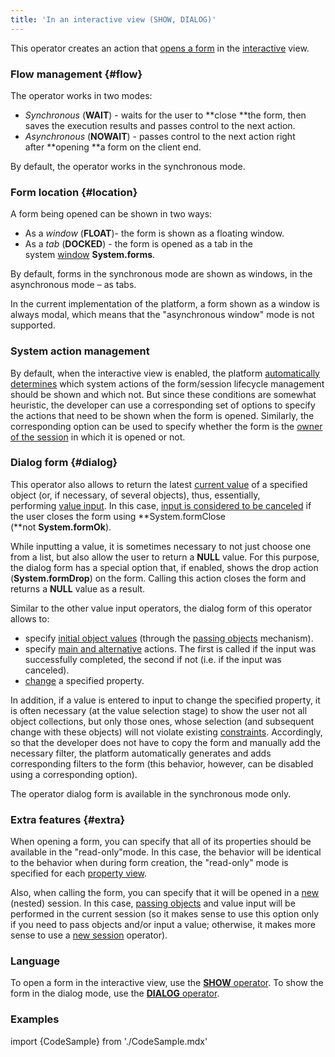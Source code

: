 ```yaml
---
title: 'In an interactive view (SHOW, DIALOG)'
---
```


This operator creates an action that [opens a form](Open_form.md) in the [interactive](Interactive_view.md) view.

### Flow management {#flow}

The operator works in two modes:

-   *Synchronous* (**WAIT**) - waits for the user to **close **the form, then saves the execution results and passes control to the next action.
-   *Asynchronous* (**NOWAIT**) - passes control to the next action right after **opening **a form on the client end.

By default, the operator works in the synchronous mode.

### Form location {#location}

A form being opened can be shown in two ways:

-   As a *window* (**FLOAT**)- the form is shown as a floating window.
-   As a *tab* (**DOCKED**) - the form is opened as a tab in the system [window](Navigator_design.md) **System.forms**.

By default, forms in the synchronous mode are shown as windows, in the asynchronous mode – as tabs.

In the current implementation of the platform, a form shown as a window is always modal, which means that the "asynchronous window" mode is not supported.

### System action management

By default, when the interactive view is enabled, the platform [automatically determines](Interactive_view.md#sysactions) which system actions of the form/session lifecycle management should be shown and which not. But since these conditions are somewhat heuristic, the developer can use a corresponding set of options to specify the actions that need to be shown when the form is opened. Similarly, the corresponding option can be used to specify whether the form is the [owner of the session](Interactive_view.md#anchor-broken) in which it is opened or not.

### Dialog form {#dialog}

This operator also allows to return the latest [current value](Form_structure.md#currentObject-broken) of a specified object (or, if necessary, of several objects), thus, essentially, performing [value input](Value_input.md). In this case, [input is considered to be canceled](Value_input.md#result) if the user closes the form using **System.formClose (**not **System.formOk**).

While inputting a value, it is sometimes necessary to not just choose one from a list, but also allow the user to return a **NULL** value. For this purpose, the dialog form has a special option that, if enabled, shows the drop action (**System.formDrop**) on the form. Calling this action closes the form and returns a **NULL** value as a result.

Similar to the other value input operators, the dialog form of this operator allows to:

-   specify [initial object values](Value_input.md#initial) (through the [passing objects](Open_form.md) mechanism).
-   specify [main and alternative](Value_input.md#result) actions. The first is called if the input was successfully completed, the second if not (i.e. if the input was canceled).
-   [change](Value_input.md#initial) a specified property.

In addition, if a value is entered to input to change the specified property, it is often necessary (at the value selection stage) to show the user not all object collections, but only those ones, whose selection (and subsequent change with these objects) will not violate existing [constraints](Constraints.md). Accordingly, so that the developer does not have to copy the form and manually add the necessary filter, the platform automatically generates and adds corresponding filters to the form (this behavior, however, can be disabled using a corresponding option).

The operator dialog form is available in the synchronous mode only.

### Extra features {#extra}

When opening a form, you can specify that all of its properties should be available in the "read-only"mode. In this case, the behavior will be identical to the behavior when during form creation, the "read-only" mode is specified for each [property view](Interactive_view.md#property).

Also, when calling the form, you can specify that it will be opened in a [new](New_session_NEWSESSION_NESTEDSESSION_.md) (nested) session. In this case, [passing objects](Open_form.md#params) and value input will be performed in the current session (so it makes sense to use this option only if you need to pass objects and/or input a value; otherwise, it makes more sense to use a [new session](New_session_NEWSESSION_NESTEDSESSION_.md) operator).

### Language

To open a form in the interactive view, use the [**SHOW** operator](SHOW_operator.md). To show the form in the dialog mode, use the [**DIALOG** operator](DIALOG_operator.md).

### Examples

import {CodeSample} from './CodeSample.mdx'

<CodeSample url="https://documentation.lsfusion.org/sample?file=ActionSample&block=show"/>


<CodeSample url="https://documentation.lsfusion.org/sample?file=ActionSample&block=dialog"/>

  
